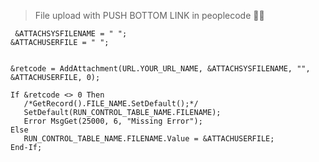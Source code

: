 >  File upload with PUSH BOTTOM LINK in peoplecode 😶‍🌫️

```PeopleCode
 &ATTACHSYSFILENAME = " ";
&ATTACHUSERFILE = " ";


&retcode = AddAttachment(URL.YOUR_URL_NAME, &ATTACHSYSFILENAME, "", &ATTACHUSERFILE, 0);

If &retcode <> 0 Then
   /*GetRecord().FILE_NAME.SetDefault();*/
   SetDefault(RUN_CONTROL_TABLE_NAME.FILENAME);
   Error MsgGet(25000, 6, "Missing Error");
Else
   RUN_CONTROL_TABLE_NAME.FILENAME.Value = &ATTACHUSERFILE;
End-If;
```
